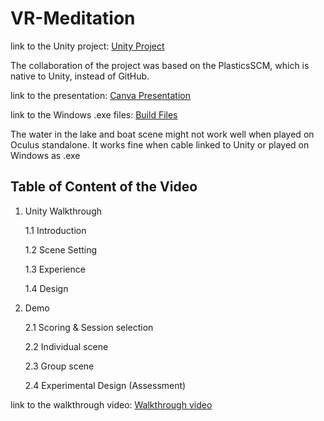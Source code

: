 # VR-Meditation

link to the Unity project: [Unity Project](https://drive.google.com/drive/folders/1toUKqGoLTezJ56D6chFIC29LJDuaT9IX?usp=sharing)

The collaboration of the project was based on the PlasticsSCM, which is native to Unity, instead of GitHub.

link to the presentation: [Canva Presentation](https://www.canva.com/design/DAFwxz6ZJLc/40A8SXan_1xIzhvCKM5kUQ/edit?utm_content=DAFwxz6ZJLc&utm_campaign=designshare&utm_medium=link2&utm_source=sharebutton)

link to the Windows .exe files: [Build Files](https://drive.google.com/drive/folders/1REkfZ8JpM9ZZMOo6T1szCVFZQx9e6nz2?usp=sharing)

The water in the lake and boat scene might not work well when played on Oculus standalone. It works fine when cable linked to Unity or played on Windows as .exe

## Table of Content of the Video

1. Unity Walkthrough
   
   1.1 Introduction

   1.2 Scene Setting
   
   1.3 Experience
   
   1.4 Design

2. Demo
   
   2.1 Scoring & Session selection
   
   2.2 Individual scene
   
   2.3 Group scene
   
   2.4 Experimental Design (Assessment)

link to the walkthrough video: [Walkthrough video](https://youtu.be/Gn80iRycTCs)
